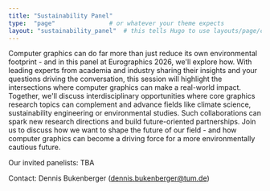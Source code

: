 ```yaml
---
title: "Sustainability Panel"
type:  "page"               # or whatever your theme expects
layout: "sustainability_panel"  # this tells Hugo to use layouts/page/call_for_full_papers.html
---
```


<!-- #### TBA -->

Computer graphics can do far more than just reduce its own environmental footprint - and in this panel at Eurographics 2026, we'll explore how. With leading experts from academia and industry sharing their insights and your questions driving the conversation, this session will highlight the intersections where computer graphics can make a real-world impact. Together, we'll discuss interdisciplinary opportunities where core graphics research topics can complement and advance fields like climate science, sustainability engineering or environmental studies. Such collaborations can spark new research directions and build future-oriented partnerships. Join us to discuss how we want to shape the future of our field - and how computer graphics can become a driving force for a more environmentally cautious future.

Our invited panelists: TBA

Contact: Dennis Bukenberger (dennis.bukenberger@tum.de)

